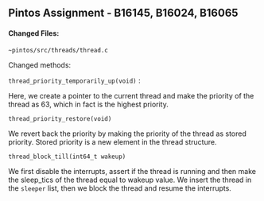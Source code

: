 ## Pintos Assignment - B16145, B16024, B16065

#### Changed Files:

`~pintos/src/threads/thread.c`

Changed methods:

`thread_priority_temporarily_up(void)` :

Here, we create a pointer to the current thread and make the priority of the thread as 63, which in fact is the highest priority.

`thread_priority_restore(void)`

We revert back the priority by making the priority of the thread as stored priority. Stored priority is a new element in the thread structure.

`thread_block_till(int64_t wakeup)`

We first disable the interrupts, assert if the thread is running and then make the sleep_tics of the thread equal to wakeup value.
We insert the thread in the `sleeper` list, then we block the thread and resume the interrupts.



